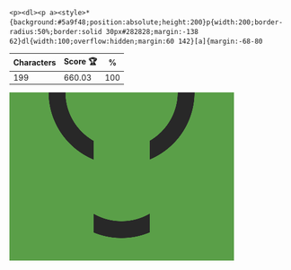 `<p><dl><p a><style>*{background:#5a9f48;position:absolute;height:200}p{width:200;border-radius:50%;border:solid 30px#282828;margin:-138 62}dl{width:100;overflow:hidden;margin:60 142}[a]{margin:-68-80`

| Characters | Score 🏆 | %   |
| ---------- | -------- | --- |
| 199        | 660.03   | 100 |

![](/2025/Jun2025/04/20250604.png)

